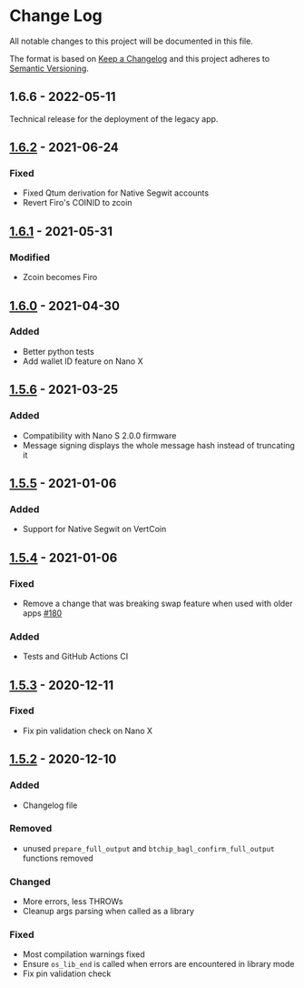 # Change Log

All notable changes to this project will be documented in this file.

The format is based on [Keep a Changelog](http://keepachangelog.com/)
and this project adheres to [Semantic Versioning](http://semver.org/).

## 1.6.6 - 2022-05-11

Technical release for the deployment of the legacy app.

## [1.6.2](https://github.com/ledgerhq/app-bitcoin/compare/1.6.1...1.6.2) - 2021-06-24

### Fixed

- Fixed Qtum derivation for Native Segwit accounts
- Revert Firo's COINID to zcoin
## [1.6.1](https://github.com/ledgerhq/app-bitcoin/compare/1.6.0...1.6.1) - 2021-05-31

### Modified

- Zcoin becomes Firo
## [1.6.0](https://github.com/ledgerhq/app-bitcoin/compare/1.5.6...1.6.0) - 2021-04-30

### Added

- Better python tests
- Add wallet ID feature on Nano X
## [1.5.6](https://github.com/ledgerhq/app-bitcoin/compare/1.5.5...1.5.6) - 2021-03-25

### Added

- Compatibility with Nano S 2.0.0 firmware
- Message signing displays the whole message hash instead of truncating it

## [1.5.5](https://github.com/ledgerhq/app-bitcoin/compare/1.5.4...1.5.5) - 2021-01-06

### Added

- Support for Native Segwit on VertCoin

## [1.5.4](https://github.com/ledgerhq/app-bitcoin/compare/1.5.3...1.5.4) - 2021-01-06

### Fixed

- Remove a change that was breaking swap feature when used with older apps [#180](https://github.com/LedgerHQ/app-bitcoin/pull/180)

### Added

- Tests and GitHub Actions CI

## [1.5.3](https://github.com/ledgerhq/app-bitcoin/compare/1.5.2...1.5.3) - 2020-12-11

### Fixed

- Fix pin validation check on Nano X

## [1.5.2](https://github.com/ledgerhq/app-bitcoin/compare/1.5.1...1.5.2) - 2020-12-10

### Added

- Changelog file

### Removed

- unused `prepare_full_output` and `btchip_bagl_confirm_full_output` functions removed

### Changed

- More errors, less THROWs
- Cleanup args parsing when called as a library

### Fixed

- Most compilation warnings fixed
- Ensure `os_lib_end` is called when errors are encountered in library mode
- Fix pin validation check
